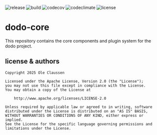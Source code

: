 ![release](https://img.shields.io/github/v/release/wabenet/dodo-core?sort=semver)
![build](https://img.shields.io/github/workflow/status/wabenet/dodo-core/CI?logo=github)
![codecov](https://img.shields.io/codecov/c/github/wabenet/dodo-core?logo=codecov)
![codeclimate](https://img.shields.io/codeclimate/maintainability/wabenet/dodo-core?logo=codeclimate)
![license](https://img.shields.io/github/license/wabenet/dodo-core)

# dodo-core

This repository contains the core components and plugin system for the dodo project.

## license & authors

```text
Copyright 2025 Ole Claussen

Licensed under the Apache License, Version 2.0 (the "License");
you may not use this file except in compliance with the License.
You may obtain a copy of the License at

    http://www.apache.org/licenses/LICENSE-2.0

Unless required by applicable law or agreed to in writing, software
distributed under the License is distributed on an "AS IS" BASIS,
WITHOUT WARRANTIES OR CONDITIONS OF ANY KIND, either express or implied.
See the License for the specific language governing permissions and
limitations under the License.
```
